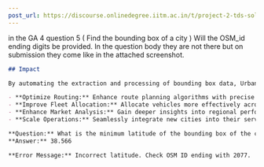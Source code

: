 ```yaml
---
post_url: https://discourse.onlinedegree.iitm.ac.in/t/project-2-tds-solver-discussion-thread/169029/94
---
```

in the GA 4 question 5 ( Find the bounding box of a city ) Will the OSM\_id ending digits be provided. In the question body they are not there but on submission they come like in the attached screenshot.  

```markdown
## Impact

By automating the extraction and processing of bounding box data, UrbanRide can:

- **Optimize Routing:** Enhance route planning algorithms with precise geographical boundaries, reducing delivery times and operational costs.
- **Improve Fleet Allocation:** Allocate vehicles more effectively across defined service zones based on accurate city extents.
- **Enhance Market Analysis:** Gain deeper insights into regional performance, enabling targeted marketing and service improvements.
- **Scale Operations:** Seamlessly integrate new cities into their service network with minimal manual intervention, ensuring consistent data quality.

**Question:** What is the minimum latitude of the bounding box of the city Tianjin in the country China on the Nominatim API? Value of the minimum latitude  
**Answer:** 38.566

**Error Message:** Incorrect latitude. Check OSM ID ending with 2077.
```